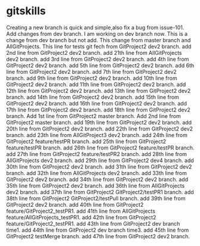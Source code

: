 # gitskills
Creating a new branch is quick and simple,also fix a bug from issue-101.
Add changes from dev branch.
I am working on dev branch now.
This is a change from dev branch but not add.
This change from master branch and AllGitProjects.
This line for tests git fech from GitProject2 dev2 branch.
add 2nd line from GitProject2 dev2 branch.
add 21th line from AllGitProjects dev2 branch.
add 3rd line from GitProject2 dev2 branch.
add 4th line from GitProject2 dev2 branch.
add 5th line from GitProject2 dev2 branch.
add 6th line from GitProject2 dev2 branch.
add 7th line from GitProject2 dev2 branch.
add 9th line from GitProject2 dev2 branch.
add 10th line from GitProject2 dev2 branch.
add 11th line from GitProject2 dev2 branch.
add 12th line from GitProject2 dev2 branch.
add 13th line from GitProject2 dev2 branch.
add 14th line from GitProject2 dev2 branch.
add 15th line from GitProject2 dev2 branch.
add 16th line from GitProject2 dev2 branch.
add 17th line from GitProject2 dev2 branch.
add 18th line from GitProject2 dev2 branch.
Add 1st line from GitProject2 master branch.
Add 2nd line from GitProject2 master branch.
add 19th line from GitProject2 dev2 branch.
add 20th line from GitProject2 dev2 branch.
add 22th line from GitProject2 dev2 branch.
add 23th line from AllGitProject3 dev2 branch.
add 24th line from GitProject2 feature/testPR branch.
add 25th line from GitProject2 feature/testPR branch.
add 26th line from GitProject2 feature/testPR branch.
add 27th line from GitProject2 feature/testPR2 branch.
add 28th line from AllGitProjects dev2 branch.
add 29th line from GitProject2 dev4 branch.
add 30th line from GitProject2 dev2 branch.
add 31th line from GitProject2 dev2 branch.
add 32th line from AllGitProjects dev2 branch.
add 33th line from GitProject2 dev2 branch.
add 34th line from GitProject2 dev2 branch.
add 35th line from GitProject2 dev2 branch.
add 36th line from AllGitProjects dev2 branch.
add 37th line from GitProject2 GitProject2/testPR1 branch.
add 38th line from GitProject2 GitProject2/testPull branch.
add 39th line from GitProject2 dev2 branch.
add 40th line from GitProject2 feature/GitProject2_testPR1.
add 41th line from AllGitProjects feature/AllGitProjects_testPR1.
add 42th line from GitProject2 feature/GitProject2_testPR1.
add 43th line from GitProject2 dev branch time1.
add 44th line from GitProject2 dev branch time3.
add 45th line from GitProject2 testMerge branch.
add 47th line from GitProject2 dev2 branch.